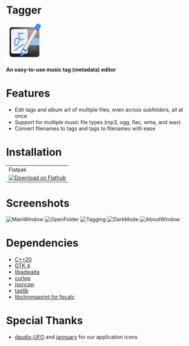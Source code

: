 # Tagger
<img src="src/resources/org.nickvision.tagger.svg" width="100" height="100"/>

**An easy-to-use music tag (metadata) editor**

# Features
- Edit tags and album art of multiple files, even across subfolders, all at once
- Support for multiple music file types (mp3, ogg, flac, wma, and wav)
- Convert filenames to tags and tags to filenames with ease

# Installation
<table>
  <tr>
    <td>Flatpak</td>
  </tr>
  <tr>
    <td>
      <a href='https://beta.flathub.org/apps/details/org.nickvision.tagger'><img width='130' alt='Download on Flathub' src='https://flathub.org/assets/badges/flathub-badge-en.png'/></a>
    </td>
  </tr>
</table>

# Screenshots
![MainWindow](https://user-images.githubusercontent.com/17648453/191976746-a22f9a03-24d2-4045-8569-2cbf479c971c.png)
![OpenFolder](https://user-images.githubusercontent.com/17648453/191976770-8b9ca39d-0ae4-45ab-8d65-5d3e9e32dfb1.png)
![Tagging](https://user-images.githubusercontent.com/17648453/191976795-7a9b5e20-c3d1-48a7-9cb7-85393919c753.png)
![DarkMode](https://user-images.githubusercontent.com/17648453/191976802-39f51778-0df4-4458-bf48-a402e6b5b7e0.png)
![AboutWindow](https://user-images.githubusercontent.com/17648453/193072997-39f8a3e5-bb87-4d49-9c28-67d41586a541.png)

# Dependencies
- [C++20](https://en.cppreference.com/w/cpp/20)
- [GTK 4](https://www.gtk.org/)
- [libadwaita](https://gnome.pages.gitlab.gnome.org/libadwaita/)
- [curlpp](http://www.curlpp.org/)
- [jsoncpp](https://github.com/open-source-parsers/jsoncpp)
- [taglib](https://taglib.org/)
- [libchromaprint for fpcalc](https://acoustid.org/chromaprint)

# Special Thanks
- [daudix-UFO](https://github.com/daudix-UFO) and [jannuary](https://github.com/jannuary) for our application icons

